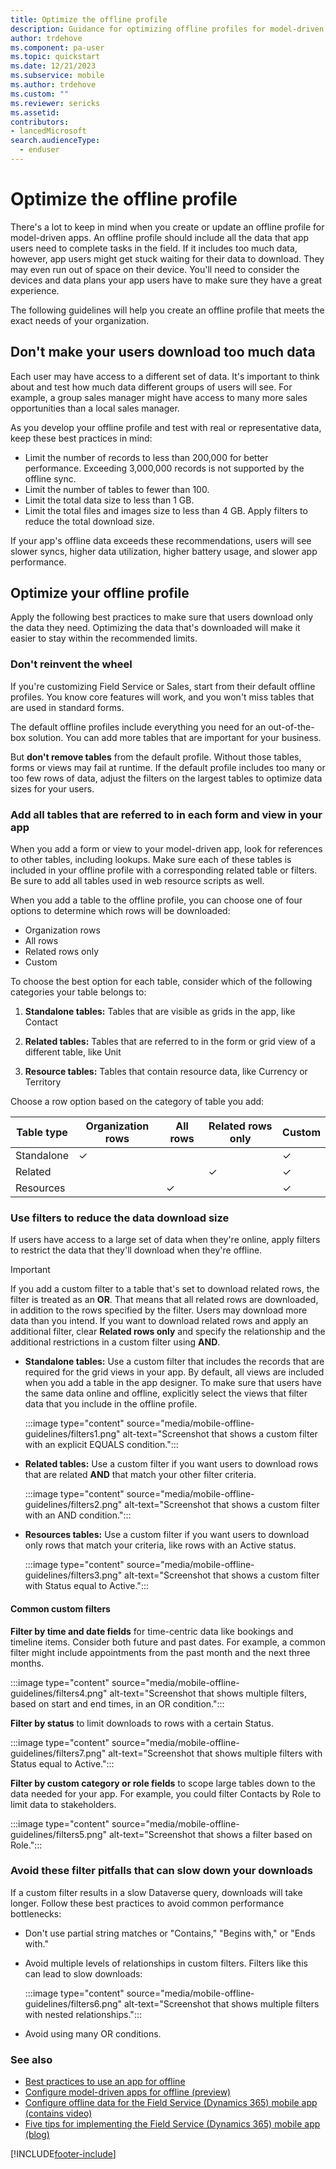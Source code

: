 ```yaml
---
title: Optimize the offline profile
description: Guidance for optimizing offline profiles for model-driven apps.
author: trdehove
ms.component: pa-user
ms.topic: quickstart
ms.date: 12/21/2023
ms.subservice: mobile
ms.author: trdehove
ms.custom: ""
ms.reviewer: sericks
ms.assetid: 
contributors:
- lancedMicrosoft 
search.audienceType: 
  - enduser
---
```


# Optimize the offline profile

There's a lot to keep in mind when you create or update an offline profile for model-driven apps. An offline profile should include all the data that app users need to complete tasks in the field. If it includes too much data, however, app users might get stuck waiting for their data to download. They may even run out of space on their device. You'll need to consider the devices and data plans your app users have to make sure they have a great experience.

The following guidelines will help you create an offline profile that meets the exact needs of your organization.

## Don't make your users download too much data

Each user may have access to a different set of data. It's important to think about and test how much data different groups of users will see. For example, a group sales manager might have access to many more sales opportunities than a local sales manager.

As you develop your offline profile and test with real or representative data, keep these best practices in mind:

- Limit the number of records to less than 200,000 for better performance. Exceeding 3,000,000 records is not supported by the offline sync.
- Limit the number of tables to fewer than 100.
- Limit the total data size to less than 1 GB. 
- Limit the total files and images size to less than 4 GB. Apply filters to reduce the total download size.

If your app's offline data exceeds these recommendations, users will see slower syncs, higher data utilization, higher battery usage, and slower app performance.

## Optimize your offline profile

Apply the following best practices to make sure that users download only the data they need. Optimizing the data that's downloaded will make it easier to stay within the recommended limits.

### Don't reinvent the wheel

If you're customizing Field Service or Sales, start from their default offline profiles. You know core features will work, and you won't miss tables that are used in standard forms.

The default offline profiles include everything you need for an out-of-the-box solution. You can add more tables that are important for your business.

But **don't remove tables** from the default profile. Without those tables, forms or views may fail at runtime. If the default profile includes too many or too few rows of data, adjust the filters on the largest tables to optimize data sizes for your users.

### Add all tables that are referred to in each form and view in your app

When you add a form or view to your model-driven app, look for references to other tables, including lookups. Make sure each of these tables is included in your offline profile with a corresponding related table or filters. Be sure to add all tables used in web resource scripts as well.

When you add a table to the offline profile, you can choose one of four options to determine which rows will be downloaded:

- Organization rows
- All rows
- Related rows only
- Custom

To choose the best option for each table, consider which of the following categories your table belongs to:

1. **Standalone tables:** Tables that are visible as grids in the app, like Contact

2. **Related tables:** Tables that are referred to in the form or grid view of a different table, like Unit

3. **Resource tables:** Tables that contain resource data, like Currency or Territory

Choose a row option based on the category of table you add:

| Table type  | Organization rows | All rows | Related rows only | Custom |
| --- | --- | --- | --- | --- |
| Standalone | &check; | | | &check; |
| Related    | | | &check; | &check; |
| Resources  | | &check; | | &check; |

### Use filters to reduce the data download size

If users have access to a large set of data when they're online, apply filters to restrict the data that they'll download when they're offline.

> [!IMPORTANT]
> If you add a custom filter to a table that's set to download related rows, the filter is treated as an **OR**. That means that all related rows are downloaded, in addition to the rows specified by the filter. Users may download more data than you intend. If you want to download related rows and apply an additional filter, clear **Related rows only** and specify the relationship and the additional restrictions in a custom filter using **AND**.

- **Standalone tables:** Use a custom filter that includes the records that are required for the grid views in your app. By default, all views are included when you add a table in the app designer. To make sure that users have the same data online and offline, explicitly select the views that filter data that you include in the offline profile.

    :::image type="content" source="media/mobile-offline-guidelines/filters1.png" alt-text="Screenshot that shows a custom filter with an explicit EQUALS condition.":::

- **Related tables:** Use a custom filter if you want users to download rows that are related **AND** that match your other filter criteria.

    :::image type="content" source="media/mobile-offline-guidelines/filters2.png" alt-text="Screenshot that shows a custom filter with an AND condition.":::

- **Resources tables:** Use a custom filter if you want users to download only rows that match your criteria, like rows with an Active status.

    :::image type="content" source="media/mobile-offline-guidelines/filters3.png" alt-text="Screenshot that shows a custom filter with Status equal to Active.":::

#### Common custom filters

**Filter by time and date fields** for time-centric data like bookings and timeline items. Consider both future and past dates. For example, a common filter might include appointments from the past month and the next three months.

:::image type="content" source="media/mobile-offline-guidelines/filters4.png" alt-text="Screenshot that shows multiple filters, based on start and end times, in an OR condition.":::

**Filter by status** to limit downloads to rows with a certain Status.

:::image type="content" source="media/mobile-offline-guidelines/filters7.png" alt-text="Screenshot that shows multiple filters with Status equal to Active.":::

**Filter by custom category or role fields** to scope large tables down to the data needed for your app. For example, you could filter Contacts by Role to limit data to stakeholders.

:::image type="content" source="media/mobile-offline-guidelines/filters5.png" alt-text="Screenshot that shows a filter based on Role.":::

### Avoid these filter pitfalls that can slow down your downloads

If a custom filter results in a slow Dataverse query, downloads will take longer. Follow these best practices to avoid common performance bottlenecks:

- Don't use partial string matches or "Contains," "Begins with," or "Ends with."

- Avoid multiple levels of relationships in custom filters. Filters like this can lead to slow downloads:

    :::image type="content" source="media/mobile-offline-guidelines/filters6.png" alt-text="Screenshot that shows multiple filters with nested relationships.":::

- Avoid using many OR conditions.

### See also
- [Best practices to use an app for offline](best-practices-offline.md)
- [Configure model-driven apps for offline (preview)](mobile-offline-overview.md)
- [Configure offline data for the Field Service (Dynamics 365) mobile app (contains video)](/dynamics365/field-service/mobile-power-app-system-offline)
- [Five tips for implementing the Field Service (Dynamics 365) mobile app (blog)](https://cloudblogs.microsoft.com/dynamics365/it/2021/04/21/5-tips-for-implementing-the-field-service-dynamics-365-mobile-app/)

[!INCLUDE[footer-include](../includes/footer-banner.md)]

